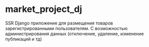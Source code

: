 # market_project_dj
SSR Django приложение для размещения товаров 
зарегистрированными пользователям.
С возможностью администрирования данных (отключение, удаление, изменение публикаций и тд)

